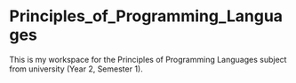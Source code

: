 # Principles_of_Programming_Languages
This is my workspace for the Principles of Programming Languages subject from university (Year 2, Semester 1).
